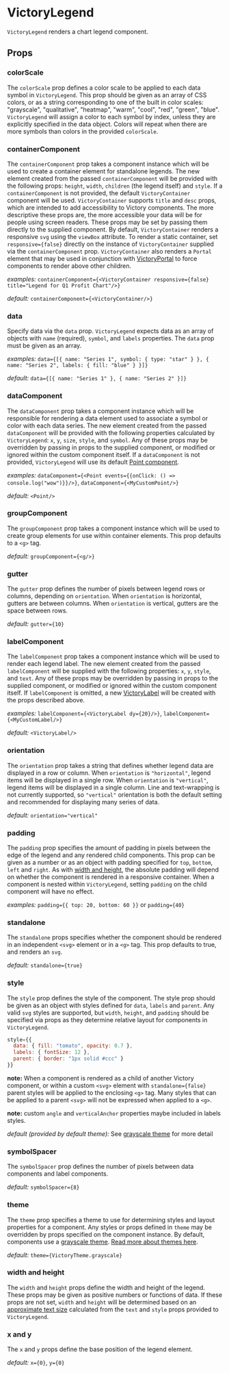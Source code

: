# VictoryLegend

`VictoryLegend` renders a chart legend component.

## Props

### colorScale

The `colorScale` prop defines a color scale to be applied to each data symbol in `VictoryLegend`. This prop should be given as an array of CSS colors, or as a string corresponding to one of the built in color scales: "grayscale", "qualitative", "heatmap", "warm", "cool", "red", "green", "blue". `VictoryLegend` will assign a color to each symbol by index, unless they are explicitly specified in the data object. Colors will repeat when there are more symbols than colors in the provided `colorScale`.

### containerComponent

The `containerComponent` prop takes a component instance which will be used to create a container element for standalone legends. The new element created from the passed `containerComponent` will be provided with the following props: `height`, `width`, `children` (the legend itself) and `style`. If a `containerComponent` is not provided, the default `VictoryContainer` component will be used. `VictoryContainer` supports `title` and `desc` props, which are intended to add accessibility to Victory components. The more descriptive these props are, the more accessible your data will be for people using screen readers. These props may be set by passing them directly to the supplied component. By default, `VictoryContainer` renders a responsive `svg` using the `viewBox` attribute. To render a static container, set `responsive={false}` directly on the instance of `VictoryContainer` supplied via the `containerComponent` prop. `VictoryContainer` also renders a `Portal` element that may be used in conjunction with [VictoryPortal] to force components to render above other children.

*examples:* `containerComponent={<VictoryContainer responsive={false} title="Legend for Q1 Profit Chart"/>}`

*default:* `containerComponent={<VictoryContainer/>}`

### data

Specify data via the `data` prop. `VictoryLegend` expects data as an array of objects with `name` (required), `symbol`, and `labels` properties. The `data` prop must be given as an array.

*examples:* `data={[{ name: "Series 1", symbol: { type: "star" } }, { name: "Series 2", labels: { fill: "blue" } }]}`

*default:* `data={[{ name: "Series 1" }, { name: "Series 2" }]}`

### dataComponent

The `dataComponent` prop takes a component instance which will be responsible for rendering a data element used to associate a symbol or color with each data series. The new element created from the passed `dataComponent` will be provided with the following properties calculated by `VictoryLegend`: `x`, `y`, `size`, `style`, and `symbol`. Any of these props may be overridden by passing in props to the supplied component, or modified or ignored within the custom component itself. If a `dataComponent` is not provided, `VictoryLegend` will use its default [Point component].

*examples:* `dataComponent={<Point events={{onClick: () => console.log("wow")}}/>}`, `dataComponent={<MyCustomPoint/>}`

*default:* `<Point/>`

### groupComponent

The `groupComponent` prop takes a component instance which will be used to create group elements for use within container elements. This prop defaults to a `<g>` tag.

*default:* `groupComponent={<g/>}`

### gutter

The `gutter` prop defines the number of pixels between legend rows or columns, depending on `orientation`. When `orientation` is horizontal, gutters are between columns. When `orientation` is vertical, gutters are the space between rows.

*default:* `gutter={10}`

### labelComponent

The `labelComponent` prop takes a component instance which will be used to render each legend label. The new element created from the passed `labelComponent` will be supplied with the following properties: `x`, `y`, `style`, and `text`. Any of these props may be overridden by passing in props to the supplied component, or modified or ignored within the custom component itself. If `labelComponent` is omitted, a new [VictoryLabel] will be created with the props described above.

*examples:* `labelComponent={<VictoryLabel dy={20}/>}`, `labelComponent={<MyCustomLabel/>}`

*default:* `<VictoryLabel/>`

### orientation

The `orientation` prop takes a string that defines whether legend data are displayed in a row or column. When `orientation` is `"horizontal"`, legend items will be displayed in a single row. When `orientation` is `"vertical"`, legend items will be displayed in a single column. Line and text-wrapping is not currently supported, so `"vertical"` orientation is both the default setting and recommended for displaying many series of data.

*default:* `orientation="vertical"`

### padding

The `padding` prop specifies the amount of padding in pixels between the edge of the legend and any rendered child components. This prop can be given as a number or as an object with padding specified for `top`, `bottom`, `left` and `right`. As with [width and height], the absolute padding will depend on whether the component is rendered in a responsive container. When a component is nested within `VictoryLegend`, setting `padding` on the child component will have no effect.

*examples:* `padding={{ top: 20, bottom: 60 }}` or `padding={40}`

### standalone

The `standalone` props specifies whether the component should be rendered in an independent `<svg>` element or in a `<g>` tag. This prop defaults to true, and renders an `svg`.

*default:* `standalone={true}`

### style

The `style` prop defines the style of the component. The style prop should be given as an object with styles defined for `data`, `labels` and `parent`. Any valid `svg` styles are supported, but `width`, `height`, and `padding` should be specified via props as they determine relative layout for components in `VictoryLegend`.

```jsx
style={{
  data: { fill: "tomato", opacity: 0.7 },
  labels: { fontSize: 12 },
  parent: { border: "1px solid #ccc" }
}}
```

**note:** When a component is rendered as a child of another Victory component, or within a custom `<svg>` element with `standalone={false}` parent styles will be applied to the enclosing `<g>` tag. Many styles that can be applied to a parent `<svg>` will not be expressed when applied to a `<g>`.

**note:** custom `angle` and `verticalAnchor` properties maybe included in labels styles.

*default (provided by default theme):* See [grayscale theme] for more detail

### symbolSpacer

The `symbolSpacer` prop defines the number of pixels between data components and label components.

*default:* `symbolSpacer={8}`

### theme

The `theme` prop specifies a theme to use for determining styles and layout properties for a component. Any styles or props defined in `theme` may be overridden by props specified on the component instance. By default, components use a [grayscale theme]. [Read more about themes here].

*default:* `theme={VictoryTheme.grayscale}`

### width and height

The `width` and `height` props define the width and height of the legend. These props may be given as positive numbers or functions of data. If these props are not set, `width` and `height` will be determined based on an [approximate text size] calculated from the `text` and `style` props provided to `VictoryLegend`.

### x and y

The `x` and `y` props define the base position of the legend element.

*default:* `x={0}`, `y={0}`

[VictoryPortal]: https://formidable.com/open-source/victory/docs/victory-portal
[Point component]: https://formidable.com/open-source/victory/docs/victory-primitives#point
[VictoryLabel]: https://formidable.com/open-source/victory/docs/victory-label
[width and height]: https://formidable.com/open-source/victory/docs/victory-legend#width-and-height
[grayscale theme]: https://github.com/FormidableLabs/victory-core/blob/master/src/victory-theme/grayscale.js
[Read more about themes here]: https://formidable.com/open-source/victory/guides/themes
[approximate text size]: https://github.com/FormidableLabs/victory-core/blob/master/src/victory-util/textsize.js
